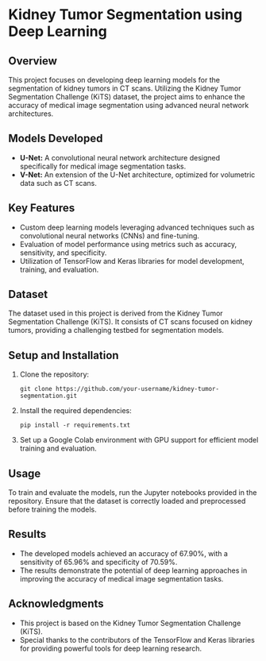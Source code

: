 
# Kidney Tumor Segmentation using Deep Learning

## Overview
This project focuses on developing deep learning models for the segmentation of kidney tumors in CT scans. Utilizing the Kidney Tumor Segmentation Challenge (KiTS) dataset, the project aims to enhance the accuracy of medical image segmentation using advanced neural network architectures.

## Models Developed
- **U-Net:** A convolutional neural network architecture designed specifically for medical image segmentation tasks.
- **V-Net:** An extension of the U-Net architecture, optimized for volumetric data such as CT scans.

## Key Features
- Custom deep learning models leveraging advanced techniques such as convolutional neural networks (CNNs) and fine-tuning.
- Evaluation of model performance using metrics such as accuracy, sensitivity, and specificity.
- Utilization of TensorFlow and Keras libraries for model development, training, and evaluation.

## Dataset
The dataset used in this project is derived from the Kidney Tumor Segmentation Challenge (KiTS). It consists of CT scans focused on kidney tumors, providing a challenging testbed for segmentation models.

## Setup and Installation
1. Clone the repository:
   ```
   git clone https://github.com/your-username/kidney-tumor-segmentation.git
   ```
2. Install the required dependencies:
   ```
   pip install -r requirements.txt
   ```
3. Set up a Google Colab environment with GPU support for efficient model training and evaluation.

## Usage
To train and evaluate the models, run the Jupyter notebooks provided in the repository. Ensure that the dataset is correctly loaded and preprocessed before training the models.

## Results
- The developed models achieved an accuracy of 67.90%, with a sensitivity of 65.96% and specificity of 70.59%.
- The results demonstrate the potential of deep learning approaches in improving the accuracy of medical image segmentation tasks.


## Acknowledgments
- This project is based on the Kidney Tumor Segmentation Challenge (KiTS).
- Special thanks to the contributors of the TensorFlow and Keras libraries for providing powerful tools for deep learning research.
